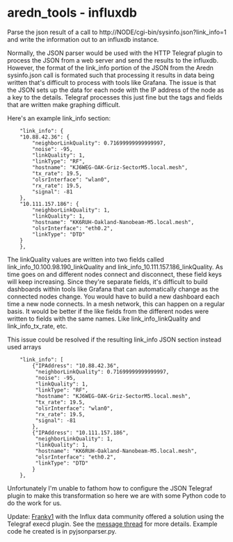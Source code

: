 # aredn_tools - influxdb
Parse the json result of a call to http://NODE/cgi-bin/sysinfo.json?link_info=1 and write the information out to an influxdb instance.

Normally, the JSON parser would be used with the HTTP Telegraf plugin to process the JSON from a web server and send the results to the influxdb. However, the format of the link_info portion of the JSON from the Aredn sysinfo.json call is formated such that processing it results in data being written that's difficult to process with tools like Grafana. The issue is that the JSON sets up the data for each node with the IP address of the node as a key to the details. Telegraf processes this just fine but the tags and fields that are written make graphing difficult.

Here's an example link_info section:

```
    "link_info": {
	"10.88.42.36": {
	    "neighborLinkQuality": 0.71699999999999997,
	    "noise": -95,
	    "linkQuality": 1,
	    "linkType": "RF",
	    "hostname": "KJ6WEG-OAK-Griz-SectorM5.local.mesh",
	    "tx_rate": 19.5,
	    "olsrInterface": "wlan0",
	    "rx_rate": 19.5,
	    "signal": -81
	},
	"10.111.157.186": {
	    "neighborLinkQuality": 1,
	    "linkQuality": 1,
	    "hostname": "KK6RUH-Oakland-Nanobeam-M5.local.mesh",
	    "olsrInterface": "eth0.2",
	    "linkType": "DTD"
	}
    },
```

The linkQuality values are written into two fields called link_info_10.100.98.190_linkQuality and link_info_10.111.157.186_linkQuality. As time goes on and different nodes connect and disconnect, these field keys will keep increasing. Since they're separate fields, it's difficult to build dashboards within tools like Grafana that can automatically change as the connected nodes change. You would have to build a new dashboard each time a new node connects. In a mesh network, this can happen on a regular basis. It would be better if the like fields from the different nodes were written to fields with the same names. Like link_info_linkQuality and link_info_tx_rate, etc.

This issue could be resolved if the resulting link_info JSON section instead used arrays

```
    "link_info": [
        {"IPAddress": "10.88.42.36",
         "neighborLinkQuality": 0.71699999999999997,
         "noise": -95,
         "linkQuality": 1,
         "linkType": "RF",
         "hostname": "KJ6WEG-OAK-Griz-SectorM5.local.mesh",
         "tx_rate": 19.5,
         "olsrInterface": "wlan0",
         "rx_rate": 19.5,
         "signal": -81
        },
        {"IPAddress": "10.111.157.186",
         "neighborLinkQuality": 1,
         "linkQuality": 1,
         "hostname": "KK6RUH-Oakland-Nanobeam-M5.local.mesh",
         "olsrInterface": "eth0.2",
         "linkType": "DTD"
	    }
    },
```

Unfortunately I'm unable to fathom how to configure the JSON Telegraf plugin to make this transformation so here we are with some Python code to do the work for us.

Update: 
[Franky1](https://community.influxdata.com/u/Franky1) with the Influx data community offered a solution using the Telegraf execd plugin. See the [message thread](https://community.influxdata.com/t/telegraf-json-and-transformations/19013/3) for more details. Example code he created is in pyjsonparser.py.
